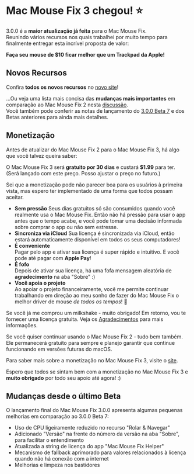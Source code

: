 # Mac Mouse Fix 3 chegou! ⭐️

3.0.0 é a **maior atualização já feita** para o Mac Mouse Fix.\
Reunindo vários recursos nos quais trabalhei por muito tempo para finalmente entregar esta incrível proposta de valor:

**Faça seu mouse de $10 ficar melhor que um Trackpad da Apple!**

## Novos Recursos

Confira **todos os novos recursos** no [novo site](http://macmousefix.com/)!

...Ou veja uma lista mais concisa das **mudanças mais importantes** em comparação ao Mac Mouse Fix 2 nesta [discussão](https://github.com/noah-nuebling/mac-mouse-fix/discussions/743#discussioncomment-7938922).\
Você também pode conferir as notas de lançamento do [3.0.0 Beta 7](https://github.com/noah-nuebling/mac-mouse-fix/releases/tag/3.0.0-Beta-7) e dos Betas anteriores para ainda mais detalhes.

## Monetização

Antes de atualizar do Mac Mouse Fix 2 para o Mac Mouse Fix 3, há algo que você talvez queira saber:

O Mac Mouse Fix 3 será **gratuito por 30 dias** e custará **$1.99** para ter.\
(Será lançado com este preço. Posso ajustar o preço no futuro.)

Sei que a monetização pode não parecer boa para os usuários à primeira vista, mas espero ter implementado de uma forma que todos possam aceitar.

- **Sem pressão**
   Seus dias gratuitos só são consumidos quando você realmente usa o Mac Mouse Fix. Então não há pressão para usar o app antes que o tempo acabe, e você pode tomar uma decisão informada sobre comprar o app ou não sem estresse.
- **Sincroniza via iCloud**
  Sua licença é sincronizada via iCloud, então estará automaticamente disponível em todos os seus computadores!
- **É conveniente**\
   Pagar pelo app e ativar sua licença é super rápido e intuitivo. E você pode até pagar com **Apple Pay**!
- **É fofo**\
   Depois de ativar sua licença, há uma fofa mensagem aleatória de **agradecimento** na aba "Sobre" :)
- **Você apoia o projeto**\
   Ao apoiar o projeto financeiramente, você me permite continuar trabalhando em direção ao meu sonho de fazer do Mac Mouse Fix o melhor driver de mouse *de todos os tempos*! 🚀

Se você já me comprou um milkshake - muito obrigado! Em retorno, vou te fornecer uma licença gratuita. Veja os [Agradecimentos](https://github.com/noah-nuebling/mac-mouse-fix/blob/master/Acknowledgements.md#-paypal-donations) para mais informações.

Se você quiser continuar usando o Mac Mouse Fix 2 - tudo bem também. Ele permanecerá gratuito para sempre e planejo garantir que continue funcionando em versões futuras do macOS.

Para saber mais sobre a monetização no Mac Mouse Fix 3, visite o [site](https://macmousefix.com/#price).

Espero que todos se sintam bem com a monetização no Mac Mouse Fix 3 e **muito obrigado** por todo seu apoio até agora! :)

## Mudanças desde o último Beta

O lançamento final do Mac Mouse Fix 3.0.0 apresenta algumas pequenas melhorias em comparação ao 3.0.0 Beta 7:

- Uso de CPU ligeiramente reduzido no recurso "Rolar & Navegar"
- Adicionado "Versão" na frente do número da versão na aba "Sobre", para facilitar o entendimento
- Atualizada a string de licença do app "Mac Mouse Fix Helper"
- Mecanismo de fallback aprimorado para valores relacionados à licença quando não há conexão com a internet
- Melhorias e limpeza nos bastidores